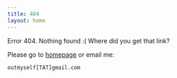```yaml
---
title: 404
layout: home
---
```


Error 404. Nothing found :( Where did you get that link?

Please go to [homepage](/) or email me:

    outmyself[TAT]gmail.com


